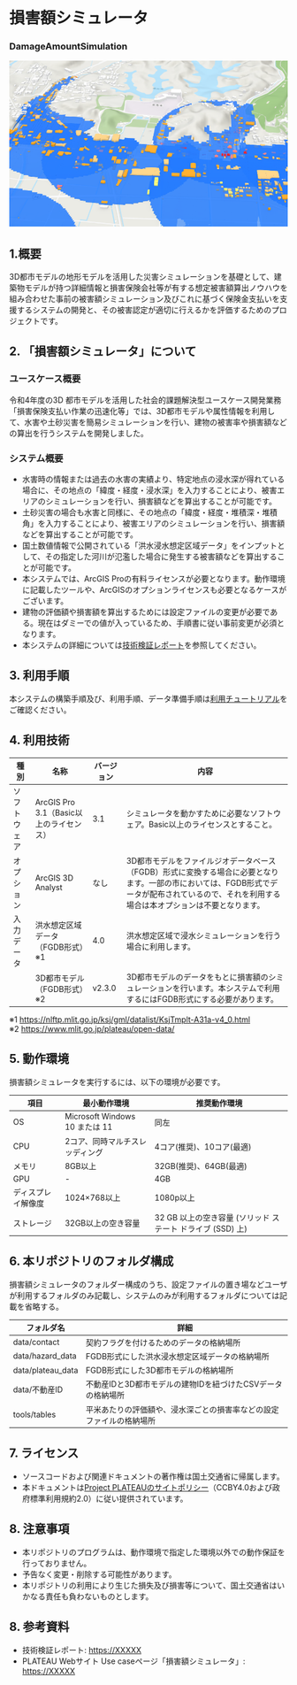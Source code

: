 
# 損害額シミュレータ
### DamageAmountSimulation
![](./resources/readme1.png)

## 1.概要
3D都市モデルの地形モデルを活用した災害シミュレーションを基礎として、建築物モデルが持つ詳細情報と損害保険会社等が有する想定被害額算出ノウハウを組み合わせた事前の被害額シミュレーション及びこれに基づく保険金支払いを支援するシステムの開発と、その被害認定が適切に行えるかを評価するためのプロジェクトです。


## 2. 「損害額シミュレータ」について

### ユースケース概要
令和4年度の3D 都市モデルを活用した社会的課題解決型ユースケース開発業務「損害保険支払い作業の迅速化等」では、3D都市モデルや属性情報を利用して、水害や土砂災害を簡易シミュレーションを行い、建物の被害率や損害額などの算出を行うシステムを開発しました。

### システム概要
- 水害時の情報または過去の水害の実績より、特定地点の浸水深が得れている場合に、その地点の「緯度・経度・浸水深」を入力することにより、被害エリアのシミュレーションを行い、損害額などを算出することが可能です。
- 土砂災害の場合も水害と同様に、その地点の「緯度・経度・堆積深・堆積角」を入力することにより、被害エリアのシミュレーションを行い、損害額などを算出することが可能です。
- 国土数値情報で公開されている「洪水浸水想定区域データ」をインプットとして、その指定した河川が氾濫した場合に発生する被害額などを算出することが可能です。
- 本システムでは、ArcGIS Proの有料ライセンスが必要となります。動作環境に記載したツールや、ArcGISのオプションライセンスも必要となるケースがございます。
- 建物の評価額や損害額を算出するためには設定ファイルの変更が必要である。現在はダミーでの値が入っているため、手順書に従い事前変更が必須となります。
- 本システムの詳細については[技術検証レポート](https://XXXXX)を参照してください。


## 3. 利用手順
 本システムの構築手順及び、利用手順、データ準備手順は[利用チュートリアル](https://XXXXX)をご確認ください。


## 4. 利用技術
| 種別 | 名称 | バージョン | 内容 |
| - | - | - | - |
| ソフトウェア | ArcGIS Pro 3.1（Basic以上のライセンス） | 3.1 | シミュレータを動かすために必要なソフトウェア。Basic以上のライセンスとすること。 |
| オプション | ArcGIS 3D Analyst | なし | 3D都市モデルをファイルジオデータベース（FGDB）形式に変換する場合に必要となります。一部の市においては、FGDB形式でデータが配布されているので、それを利用する場合は本オプションは不要となります。|
| 入力データ | 洪水想定区域データ（FGDB形式）※1 | 4.0 | 洪水想定区域で浸水シミュレーションを行う場合に利用します。 |
|  | 3D都市モデル（FGDB形式）※2 | v2.3.0 | 3D都市モデルのデータをもとに損害額のシミュレーションを行います。本システムで利用するにはFGDB形式にする必要があります。 |

※1 https://nlftp.mlit.go.jp/ksj/gml/datalist/KsjTmplt-A31a-v4_0.html <br>
※2 https://www.mlit.go.jp/plateau/open-data/



## 5. 動作環境
損害額シミュレータを実行するには、以下の環境が必要です。

| 項目 | 最小動作環境 | 推奨動作環境 | 
| - | - | - | 
| OS | Microsoft Windows 10 または 11 | 同左 | 
| CPU | 2コア、同時マルチスレッディング |  4コア(推奨)、10コア(最適) | 
| メモリ | 8GB以上 | 32GB(推奨)、64GB(最適) | 
| GPU |- | 4GB | 
| ディスプレイ解像度 | 1024×768以上 |  1080p以上  | 
| ストレージ | 32GB以上の空き容量 |  32 GB 以上の空き容量 (ソリッド ステート ドライブ (SSD) 上) | 


## 6. 本リポジトリのフォルダ構成

損害額シミュレータのフォルダー構成のうち、設定ファイルの置き場などユーザが利用するフォルダのみ記載し、システムのみが利用するフォルダについては記載を省略する。

| フォルダ名 | 詳細 |
| - | - |
| data/contact | 契約フラグを付けるためのデータの格納場所 |
| data/hazard_data | FGDB形式にした洪水浸水想定区域データの格納場所 |
| data/plateau_data | FGDB形式にした3D都市モデルの格納場所 |
| data/不動産ID | 不動産IDと3D都市モデルの建物IDを紐づけたCSVデータの格納場所 |
| tools/tables | 平米あたりの評価額や、浸水深ごとの損害率などの設定ファイルの格納場所 |


## 7. ライセンス
- ソースコードおよび関連ドキュメントの著作権は国土交通省に帰属します。
- 本ドキュメントは[Project PLATEAUのサイトポリシー](https://www.mlit.go.jp/plateau/site-policy/)（CCBY4.0および政府標準利用規約2.0）に従い提供されています。


## 8. 注意事項
- 本リポジトリのプログラムは、動作環境で指定した環境以外での動作保証を行っておりません。
- 予告なく変更・削除する可能性があります。
- 本リポジトリの利用により生じた損失及び損害等について、国土交通省はいかなる責任も負わないものとします。


## 8. 参考資料
- 技術検証レポート: <https://XXXXX>
- PLATEAU Webサイト Use caseページ「損害額シミュレータ」: <https://XXXXX>
